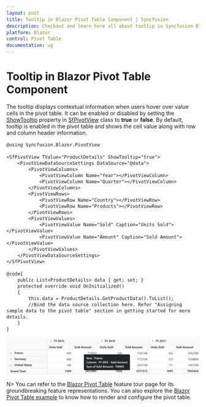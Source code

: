 ```yaml
---
layout: post
title: Tooltip in Blazor Pivot Table Component | Syncfusion
description: Checkout and learn here all about tooltip in Syncfusion Blazor Pivot Table component and much more details.
platform: Blazor
control: Pivot Table
documentation: ug
---
```


# Tooltip in Blazor Pivot Table Component

The tooltip displays contextual information when users hover over value cells in the pivot table. It can be enabled or disabled by setting the [ShowTooltip](https://help.syncfusion.com/cr/blazor/Syncfusion.Blazor.PivotView.SfPivotView-1.html#Syncfusion_Blazor_PivotView_SfPivotView_1_ShowTooltip) property in [SfPivotView](https://help.syncfusion.com/cr/blazor/Syncfusion.Blazor.PivotView.html) class to **true** or **false**. By default, tooltip is enabled in the pivot table and shows the cell value along with row and column header information.

```cshtml
@using Syncfusion.Blazor.PivotView

<SfPivotView TValue="ProductDetails" ShowTooltip="true">
    <PivotViewDataSourceSettings DataSource="@data">
        <PivotViewColumns>
            <PivotViewColumn Name="Year"></PivotViewColumn>
            <PivotViewColumn Name="Quarter"></PivotViewColumn>
        </PivotViewColumns>
        <PivotViewRows>
            <PivotViewRow Name="Country"></PivotViewRow>
            <PivotViewRow Name="Products"></PivotViewRow>
        </PivotViewRows>
        <PivotViewValues>
            <PivotViewValue Name="Sold" Caption="Units Sold"></PivotViewValue>
            <PivotViewValue Name="Amount" Caption="Sold Amount"></PivotViewValue>
        </PivotViewValues>
    </PivotViewDataSourceSettings>
</SfPivotView>

@code{
    public List<ProductDetails> data { get; set; }
    protected override void OnInitialized()
    {
        this.data = ProductDetails.GetProductData().ToList();
        //Bind the data source collection here. Refer "Assigning sample data to the pivot table" section in getting started for more details.
    }
}

```

![Blazor PivotTable with ToolTip](images/blazor-pivottable-tooltip.png)

N> You can refer to the [Blazor Pivot Table](https://www.syncfusion.com/blazor-components/blazor-pivot-table) feature tour page for its groundbreaking feature representations. You can also explore the [Blazor Pivot Table example](https://blazor.syncfusion.com/demos/pivot-table/default-functionalities?theme=bootstrap5) to know how to render and configure the pivot table.